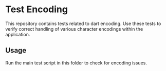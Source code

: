 # Test Encoding

This repository contains tests related to dart encoding. Use these tests to verify correct handling of various character encodings within the application.

## Usage

Run the main test script in this folder to check for encoding issues.
